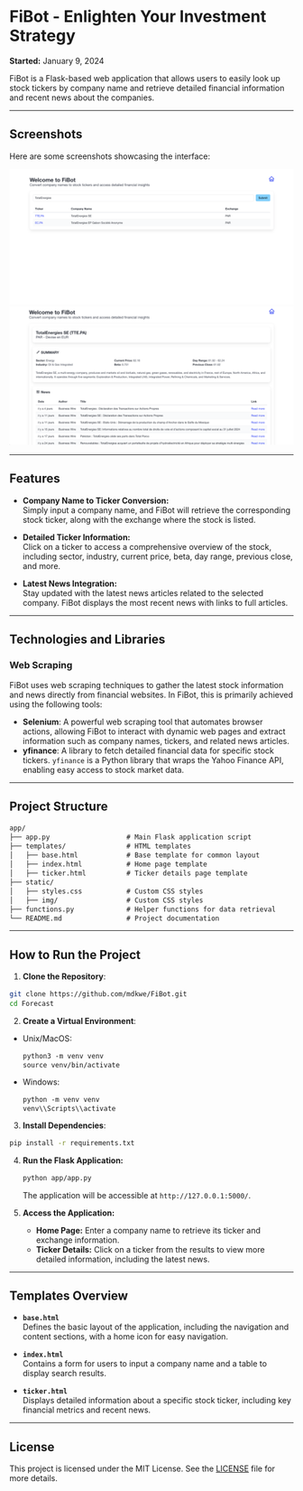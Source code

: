 
# FiBot - Enlighten Your Investment Strategy

**Started:** January 9, 2024

FiBot is a Flask-based web application that allows users to easily look up stock tickers by company name and retrieve detailed financial information and recent news about the companies.

---

## Screenshots

Here are some screenshots showcasing the interface:

![image_search](app/static/img/search_company_name.png)
![image_ticker](app/static/img/ticker_and_detail.png)

---

## Features

- **Company Name to Ticker Conversion:**  
  Simply input a company name, and FiBot will retrieve the corresponding stock ticker, along with the exchange where the stock is listed.

- **Detailed Ticker Information:**  
  Click on a ticker to access a comprehensive overview of the stock, including sector, industry, current price, beta, day range, previous close, and more.

- **Latest News Integration:**  
  Stay updated with the latest news articles related to the selected company. FiBot displays the most recent news with links to full articles.

---

## Technologies and Libraries

### Web Scraping

FiBot uses web scraping techniques to gather the latest stock information and news directly from financial websites. In FiBot, this is primarily achieved using the following tools:
- **Selenium**: A powerful web scraping tool that automates browser actions, allowing FiBot to interact with dynamic web pages and extract information such as company names, tickers, and related news articles.
- **yfinance**: A library to fetch detailed financial data for specific stock tickers. `yfinance` is a Python library that wraps the Yahoo Finance API, enabling easy access to stock market data.

---

## Project Structure

```plaintext
app/
├── app.py                   # Main Flask application script
├── templates/               # HTML templates
│   ├── base.html            # Base template for common layout
│   ├── index.html           # Home page template
│   ├── ticker.html          # Ticker details page template
├── static/
│   ├── styles.css           # Custom CSS styles
│   ├── img/                 # Custom CSS styles
├── functions.py             # Helper functions for data retrieval
└── README.md                # Project documentation
```

---

## How to Run the Project

1. **Clone the Repository**:
```bash
git clone https://github.com/mdkwe/FiBot.git
cd Forecast
```

2. **Create a Virtual Environment**:
- Unix/MacOS:
  ```
  python3 -m venv venv
  source venv/bin/activate
  ```
- Windows:
  ```
  python -m venv venv
  venv\\Scripts\\activate
  ```

3. **Install Dependencies**:
```bash
pip install -r requirements.txt
```

4. **Run the Flask Application:**

   ```bash
   python app/app.py
   ```

   The application will be accessible at `http://127.0.0.1:5000/`.

5. **Access the Application:**

   - **Home Page:** Enter a company name to retrieve its ticker and exchange information.
   - **Ticker Details:** Click on a ticker from the results to view more detailed information, including the latest news.

---

## Templates Overview

- **`base.html`**  
  Defines the basic layout of the application, including the navigation and content sections, with a home icon for easy navigation.

- **`index.html`**  
  Contains a form for users to input a company name and a table to display search results.

- **`ticker.html`**  
  Displays detailed information about a specific stock ticker, including key financial metrics and recent news.

---

## License

This project is licensed under the MIT License. See the [LICENSE](LICENSE) file for more details.
